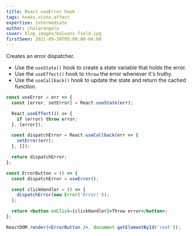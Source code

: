 ```yaml
---
title: React useError hook
tags: hooks,state,effect
expertise: intermediate
author: chalarangelo
cover: blog_images/baloons-field.jpg
firstSeen: 2021-09-30T05:00:00-04:00
---
```


Creates an error dispatcher.

- Use the `useState()` hook to create a state variable that holds the error.
- Use the `useEffect()` hook to `throw` the error whenever it's  truthy.
- Use the `useCallback()` hook to update the state and return the cached function.

```jsx
const useError = err => {
  const [error, setError] = React.useState(err);

  React.useEffect(() => {
    if (error) throw error;
  }, [error]);

  const dispatchError = React.useCallback(err => {
    setError(err);
  }, []);

  return dispatchError;
};
```

```jsx
const ErrorButton = () => {
  const dispatchError = useError();

  const clickHandler = () => {
    dispatchError(new Error('Error!'));
  };

  return <button onClick={clickHandler}>Throw error</button>;
};

ReactDOM.render(<ErrorButton />, document.getElementById('root'));
```
